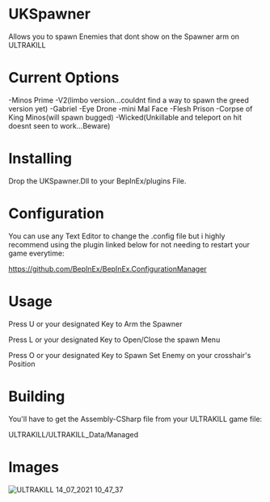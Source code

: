 # UKSpawner
Allows you to spawn Enemies that dont show on the Spawner arm on ULTRAKILL

# Current Options

-Minos Prime
-V2(limbo version...couldnt find a way to spawn the greed version yet)
-Gabriel
-Eye Drone
-mini Mal Face
-Flesh Prison
-Corpse of King Minos(will spawn bugged)
-Wicked(Unkillable and teleport on hit doesnt seen to work...Beware)

# Installing

Drop the UKSpawner.Dll to your BepInEx/plugins File.

# Configuration

You can use any Text Editor to change the .config file but i highly recommend using the plugin linked below for not needing to restart your game everytime:

https://github.com/BepInEx/BepInEx.ConfigurationManager

# Usage

Press U or your designated Key to Arm the Spawner

Press L or your designated Key to Open/Close the spawn Menu

Press O or your designated Key to Spawn Set Enemy on your crosshair's Position

# Building

You'll have to get the Assembly-CSharp file from your ULTRAKILL game file:

ULTRAKILL/ULTRAKILL_Data/Managed

# Images

![ULTRAKILL 14_07_2021 10_47_37](https://user-images.githubusercontent.com/70617250/125633321-0e4fa1d3-0909-4fdb-af99-4ca667515433.png)
